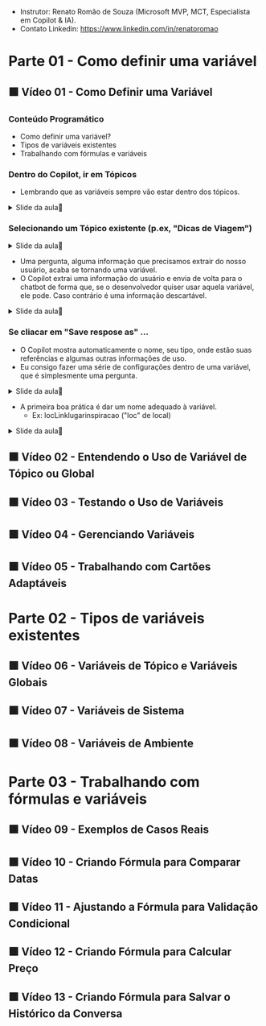- Instrutor: Renato Romão de Souza (Microsoft MVP, MCT, Especialista em Copilot & IA).
- Contato Linkedin: https://www.linkedin.com/in/renatoromao

# Parte 01 - Como definir uma variável
 
## 🟩 Vídeo 01 - Como Definir uma Variável

### Conteúdo Programático

- Como definir uma variável?  
- Tipos de variáveis existentes  
- Trabalhando com fórmulas e variáveis

### Dentro do Copilot, ir em Tópicos

- Lembrando que as variáveis sempre vão estar dentro dos tópicos.

<details>
<summary> Slide da aula🔻</summary>
<p align="center">
    <img src="images/image.png" alt="" width="840">
</p>
</details>

### Selecionando um Tópico existente (p.ex, "Dicas de Viagem")

<details>
<summary> Slide da aula🔻</summary>
<p align="center">
    <img src="images/image-2.png" alt="" width="840">
</p>
</details>

- Uma pergunta, alguma informação que precisamos extrair do nosso usuário, acaba se tornando uma variável.
- O Copilot extrai uma informação do usuário e envia de volta para o chatbot de forma que, se o desenvolvedor quiser usar aquela variável, ele pode. Caso contrário é uma informação descartável.

<details>
<summary> Slide da aula🔻</summary>
<p align="center">
    <img src="images/image-3.png" alt="" width="840">
</p>
</details>

### Se cliacar em "Save respose as" ...

- O Copilot mostra automaticamente o nome, seu tipo, onde estão suas referências e algumas outras informações de uso.
- Eu consigo fazer uma série de configurações dentro de uma variável, que é simplesmente uma pergunta.

<details>
<summary> Slide da aula🔻</summary>
<p align="center">
    <img src="images/image-4.png" alt="" width="840">
</p>
</details>

- A primeira boa prática é dar um nome adequado à variável.
    - Ex: locLinklugarinspiracao ("loc" de local)

<details>
<summary> Slide da aula🔻</summary>
<p align="center">
    <img src="images/image-5.png" alt="" width="840">
</p>
</details>

## 🟩 Vídeo 02 - Entendendo o Uso de Variável de Tópico ou Global
 
## 🟩 Vídeo 03 - Testando o Uso de Variáveis
 
## 🟩 Vídeo 04 - Gerenciando Variáveis
 
## 🟩 Vídeo 05 - Trabalhando com Cartões Adaptáveis

# Parte 02 - Tipos de variáveis existentes
 
## 🟩 Vídeo 06 - Variáveis de Tópico e Variáveis Globais
 
## 🟩 Vídeo 07 - Variáveis de Sistema
 
## 🟩 Vídeo 08 - Variáveis de Ambiente

# Parte 03 - Trabalhando com fórmulas e variáveis
 
## 🟩 Vídeo 09 - Exemplos de Casos Reais
 
## 🟩 Vídeo 10 - Criando Fórmula para Comparar Datas
 
## 🟩 Vídeo 11 - Ajustando a Fórmula para Validação Condicional
 
## 🟩 Vídeo 12 - Criando Fórmula para Calcular Preço
 
## 🟩 Vídeo 13 - Criando Fórmula para Salvar o Histórico da Conversa
